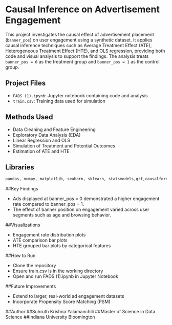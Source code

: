 # Causal Inference on Advertisement Engagement

This project investigates the causal effect of advertisement placement (`banner_pos`) on user engagement using a synthetic dataset. It applies causal inference techniques such as Average Treatment Effect (ATE), Heterogeneous Treatment Effect (HTE), and OLS regression, providing both code and visual analysis to support the findings. The analysis treats `banner_pos = 0` as the treatment group and `banner_pos = 1` as the control group.

## Project Files
- `FADS (1).ipynb`: Jupyter notebook containing code and analysis
- `train.csv`: Training data used for simulation

## Methods Used
- Data Cleaning and Feature Engineering
- Exploratory Data Analysis (EDA)
- Linear Regression and OLS
- Simulation of Treatment and Potential Outcomes
- Estimation of ATE and HTE

## Libraries
```python
pandas, numpy, matplotlib, seaborn, sklearn, statsmodels,grf,causalforests
```

##Key Findings

- Ads displayed at banner_pos = 0 demonstrated a higher engagement rate compared to banner_pos = 1.
- The effect of banner position on engagement varied across user segments such as age and browsing behavior.

##Visualizations
- Engagement rate distribution plots
- ATE comparison bar plots
- HTE grouped bar plots by categorical features

##How to Run
- Clone the repository
- Ensure train.csv is in the working directory
- Open and run FADS (1).ipynb in Jupyter Notebook

##Future Improvements
- Extend to larger, real-world ad engagement datasets
- Incorporate Propensity Score Matching (PSM)

##Author
##Suhruth Krishna Yalamanchili
##Master of Science in Data Science
##Indiana University Bloomington
